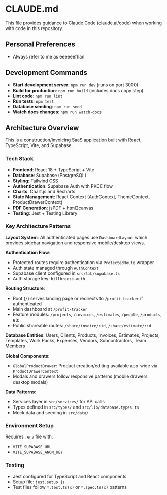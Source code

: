 # CLAUDE.md

This file provides guidance to Claude Code (claude.ai/code) when working with code in this repository.

## Personal Preferences

- Always refer to me as eeeeeefhan

## Development Commands

- **Start development server**: `npm run dev` (runs on port 3000)
- **Build for production**: `npm run build` (includes docs copy step)
- **Lint code**: `npm run lint`
- **Run tests**: `npm test`
- **Database seeding**: `npm run seed`
- **Watch docs changes**: `npm run watch-docs`

## Architecture Overview

This is a construction/invoicing SaaS application built with React, TypeScript, Vite, and Supabase.

### Tech Stack
- **Frontend**: React 18 + TypeScript + Vite
- **Database**: Supabase (PostgreSQL)
- **Styling**: Tailwind CSS
- **Authentication**: Supabase Auth with PKCE flow
- **Charts**: Chart.js and Recharts
- **State Management**: React Context (AuthContext, ThemeContext, ProductDrawerContext)
- **PDF Generation**: jsPDF + html2canvas
- **Testing**: Jest + Testing Library

### Key Architecture Patterns

**Layout System**: All authenticated pages use `DashboardLayout` which provides sidebar navigation and responsive mobile/desktop views.

**Authentication Flow**: 
- Protected routes require authentication via `ProtectedRoute` wrapper
- Auth state managed through `AuthContext` 
- Supabase client configured in `src/lib/supabase.ts`
- Auth storage key: `billbreeze-auth`

**Routing Structure**:
- Root (`/`) serves landing page or redirects to `/profit-tracker` if authenticated
- Main dashboard at `/profit-tracker` 
- Feature modules: `/projects`, `/invoices`, `/estimates`, `/people`, `/products`, etc.
- Public shareable routes: `/share/invoice/:id`, `/share/estimate/:id`

**Database Entities**: Users, Clients, Products, Invoices, Estimates, Projects, Templates, Work Packs, Expenses, Vendors, Subcontractors, Team Members

**Global Components**:
- `GlobalProductDrawer`: Product creation/editing available app-wide via `ProductDrawerContext`
- Modals and drawers follow responsive patterns (mobile drawers, desktop modals)

**Data Patterns**:
- Services layer in `src/services/` for API calls
- Types defined in `src/types/` and `src/lib/database.types.ts`
- Mock data and seeding in `src/data/`

### Environment Setup
Requires `.env` file with:
- `VITE_SUPABASE_URL`
- `VITE_SUPABASE_ANON_KEY`

### Testing
- Jest configured for TypeScript and React components
- Setup file: `jest.setup.js`
- Test files follow `*.test.ts(x)` or `*.spec.ts(x)` patterns